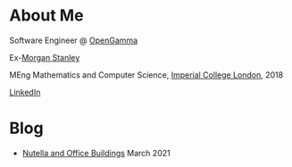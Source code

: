 # About Me

Software Engineer @ [OpenGamma](https://opengamma.com/)

Ex-[Morgan Stanley](https://www.morganstanley.com/)

MEng Mathematics and Computer Science, [Imperial College London](https://www.imperial.ac.uk/), 2018

[LinkedIn](https://www.linkedin.com/in/vaibhavkrishnakumar/)

# Blog
*  [Nutella and Office Buildings](blog/nutella_office_buildings)
   March 2021
